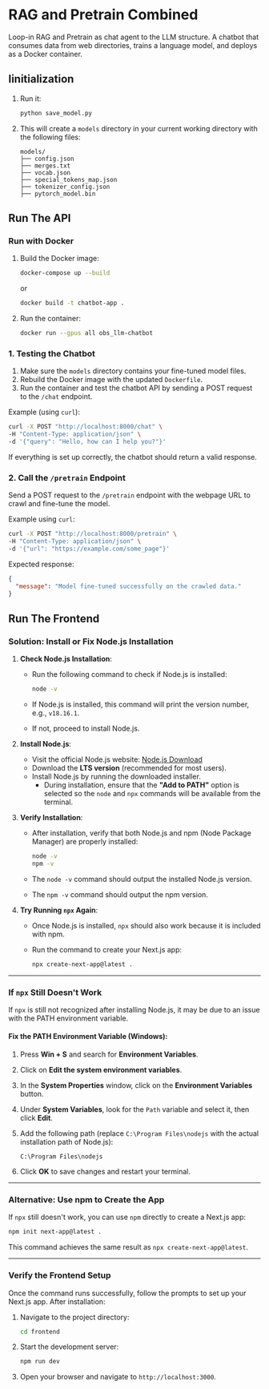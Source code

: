 # RAG and Pretrain Combined

Loop-in RAG and Pretrain as chat agent to the LLM structure. A chatbot that consumes data from web directories, trains a language model, and deploys as a Docker container.

## **Iinitialization**

1. Run it:

   ```bash
   python save_model.py
   ```

2. This will create a `models` directory in your current working directory with the following files:

   ```
   models/
   ├── config.json
   ├── merges.txt
   ├── vocab.json
   ├── special_tokens_map.json
   ├── tokenizer_config.json
   ├── pytorch_model.bin
   ```

## **Run The API**
### **Run with Docker**
1. Build the Docker image:

   ```bash
   docker-compose up --build
   ```

   or

   ```bash
   docker build -t chatbot-app .
   ```

2. Run the container:

   ```bash
   docker run --gpus all obs_llm-chatbot
   ```

### **1. Testing the Chatbot**

1. Make sure the `models` directory contains your fine-tuned model files.
2. Rebuild the Docker image with the updated `Dockerfile`.
3. Run the container and test the chatbot API by sending a POST request to the `/chat` endpoint.

Example (using `curl`):

```bash
curl -X POST "http://localhost:8000/chat" \
-H "Content-Type: application/json" \
-d '{"query": "Hello, how can I help you?"}'
```

If everything is set up correctly, the chatbot should return a valid response.




### **2. Call the `/pretrain` Endpoint**
Send a POST request to the `/pretrain` endpoint with the webpage URL to crawl and fine-tune the model.

Example using `curl`:

```bash
curl -X POST "http://localhost:8000/pretrain" \
-H "Content-Type: application/json" \
-d '{"url": "https://example.com/some_page"}'
```

Expected response:

```json
{
  "message": "Model fine-tuned successfully on the crawled data."
}
```



## Run The Frontend 
### **Solution: Install or Fix Node.js Installation**

1. **Check Node.js Installation**:
   - Run the following command to check if Node.js is installed:
   
     ```bash
     node -v
     ```
   - If Node.js is installed, this command will print the version number, e.g., `v18.16.1`.
   - If not, proceed to install Node.js.

2. **Install Node.js**:
   - Visit the official Node.js website: [Node.js Download](https://nodejs.org/)
   - Download the **LTS version** (recommended for most users).
   - Install Node.js by running the downloaded installer.
     - During installation, ensure that the **"Add to PATH"** option is selected so the `node` and `npx` commands will be available from the terminal.

3. **Verify Installation**:
   - After installation, verify that both Node.js and npm (Node Package Manager) are properly installed:
     
     ```bash
     node -v
     npm -v
     ```
   - The `node -v` command should output the installed Node.js version.
   - The `npm -v` command should output the npm version.

4. **Try Running `npx` Again**:
   - Once Node.js is installed, `npx` should also work because it is included with npm.
   - Run the command to create your Next.js app:
     
     ```bash
     npx create-next-app@latest .
     ```

---

### **If `npx` Still Doesn't Work**

If `npx` is still not recognized after installing Node.js, it may be due to an issue with the PATH environment variable.

#### **Fix the PATH Environment Variable (Windows)**:
1. Press **Win + S** and search for **Environment Variables**.
2. Click on **Edit the system environment variables**.
3. In the **System Properties** window, click on the **Environment Variables** button.
4. Under **System Variables**, look for the `Path` variable and select it, then click **Edit**.
5. Add the following path (replace `C:\Program Files\nodejs` with the actual installation path of Node.js):
   
   ```plaintext
   C:\Program Files\nodejs
   ```
6. Click **OK** to save changes and restart your terminal.

---

### **Alternative: Use npm to Create the App**

If `npx` still doesn't work, you can use `npm` directly to create a Next.js app:

```bash
npm init next-app@latest .
```

This command achieves the same result as `npx create-next-app@latest`.

---

### **Verify the Frontend Setup**

Once the command runs successfully, follow the prompts to set up your Next.js app. After installation:

1. Navigate to the project directory:
   
   ```bash
   cd frontend
   ```

2. Start the development server:
   
   ```bash
   npm run dev
   ```

3. Open your browser and navigate to `http://localhost:3000`.